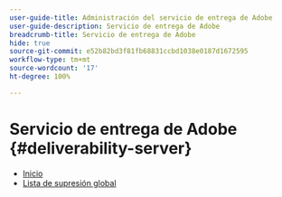 ```yaml
---
user-guide-title: Administración del servicio de entrega de Adobe
user-guide-description: Servicio de entrega de Adobe
breadcrumb-title: Servicio de entrega de Adobe
hide: true
source-git-commit: e52b82bd3f81fb68831ccbd1038e0187d1672595
workflow-type: tm+mt
source-wordcount: '17'
ht-degree: 100%

---
```


# Servicio de entrega de Adobe {#deliverability-server}

* [Inicio](home.md)
* [Lista de supresión global](global-suppression-list.md)

